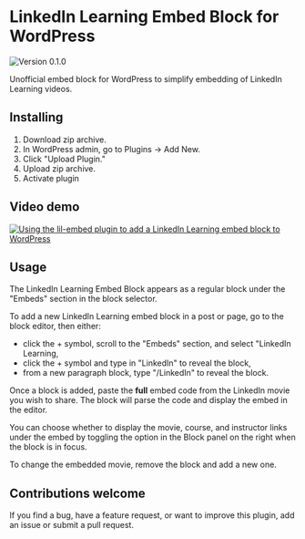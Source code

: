 # LinkedIn Learning Embed Block for WordPress

![Version 0.1.0](https://img.shields.io/badge/version-0.1.0-blue.svg)

Unofficial embed block for WordPress to simplify embedding of LinkedIn Learning videos.

## Installing

1. Download zip archive.
2. In WordPress admin, go to Plugins -> Add New.
3. Click "Upload Plugin."
4. Upload zip archive.
5. Activate plugin

## Video demo
[![Using the lil-embed plugin to add a LinkedIn Learning embed block to WordPress](http://img.youtube.com/vi/xDPT-vIFMYs/0.jpg)](http://www.youtube.com/watch?v=xDPT-vIFMYs "")

## Usage

The LinkedIn Learning Embed Block appears as a regular block under the "Embeds" section in the block selector.

To add a new LinkedIn Learning embed block in a post or page, go to the block editor, then either:

- click the + symbol, scroll to the "Embeds" section, and select "LinkedIn Learning,
- click the + symbol and type in "LinkedIn" to reveal the block,
- from a new paragraph block, type "/LinkedIn" to reveal the block.

Once a block is added, paste the **full** embed code from the LinkedIn movie you wish to share. The block will parse the code and display the embed in the editor.

You can choose whether to display the movie, course, and instructor links under the embed by toggling the option in the Block panel on the right when the block is in focus.

To change the embedded movie, remove the block and add a new one.

## Contributions welcome

If you find a bug, have a feature request, or want to improve this plugin, add an issue or submit a pull request.
